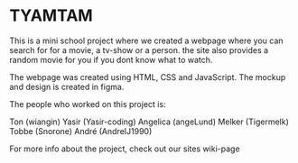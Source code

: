 # TYAMTAM

This is a mini school project where we created a webpage where you can search for for a movie, a tv-show or a person.
the site also provides a random movie for you if you dont know what to watch.

The webpage was created using HTML, CSS and JavaScript. The mockup and design is created in figma. 

The people who worked on this project is:

Ton (wiangin)
Yasir (Yasir-coding)
Angelica (angeLund)
Melker (Tigermelk)
Tobbe (Snorone)
André (AndreIJ1990)

For more info about the project, check out our sites wiki-page
